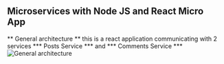 ## Microservices with Node JS and React Micro App ##
** General architecture **
this is a react application communicating with 2 services *** Posts Service *** and *** Comments Service ***
![General architecture](https://github.com/mallah-elmehdi/microservices-nodejs-micro/blob/diagram.png?raw=true)

